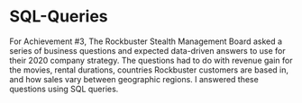 # SQL-Queries
For Achievement #3, The Rockbuster Stealth Management Board asked a series of business questions and expected data-driven answers to use for their 2020 company strategy. The questions had to do with revenue gain for the movies, rental durations, countries Rockbuster customers are based in, and how sales vary between geographic regions.  I answered these questions using SQL queries.  
